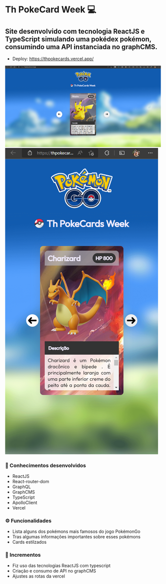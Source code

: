 # Th PokeCard Week 💻
## Site desenvolvido com tecnologia ReactJS e TypeScript simulando uma pokédex pokémon, consumindo uma API instanciada no graphCMS.

- Deploy: https://thpokecards.vercel.app/

![Imagem site](./src/assets/foto-readme_1.png)
![Imagem site:centered](./src/assets/foto-readme_2.png)

### 🚀 Conhecimentos desenvolvidos
- ReactJS
- React-router-dom
- GraphQL
- GraphCMS
- TypeScript
- ApolloClient
- Vercel

### ⚙️ Funcionalidades
- Lista alguns dos pokémons mais famosos do jogo PokémonGo
- Tras algumas informações importantes sobre esses pokémons 
- Cards estilzados

### 🧩 Incrementos
- Fiz uso das tecnologias ReactJS com typescript 
- Criação e consumo de API no graphCMS
- Ajustes as rotas da vercel



